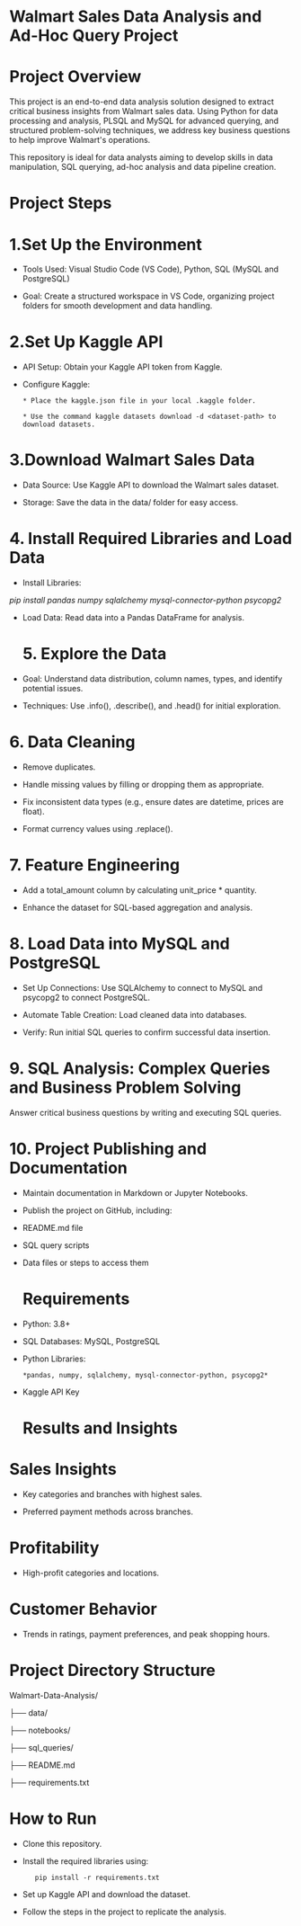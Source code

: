 # Walmart Sales Data Analysis and Ad-Hoc Query Project
# Project Overview

This project is an end-to-end data analysis solution designed to extract critical business insights from Walmart sales data. Using Python for data processing and analysis, PLSQL and MySQL for advanced querying, and structured problem-solving techniques, we address key business questions to help improve Walmart's operations.

This repository is ideal for data analysts aiming to develop skills in data manipulation, SQL querying, ad-hoc analysis and data pipeline creation.

# Project Steps

# 1.Set Up the Environment

* Tools Used: Visual Studio Code (VS Code), Python, SQL (MySQL and PostgreSQL)

* Goal: Create a structured workspace in VS Code, organizing project folders for smooth development and data handling.

# 2.Set Up Kaggle API

* API Setup: Obtain your Kaggle API token from Kaggle.

* Configure Kaggle:

      * Place the kaggle.json file in your local .kaggle folder.

      * Use the command kaggle datasets download -d <dataset-path> to download datasets.

# 3.Download Walmart Sales Data

* Data Source: Use Kaggle API to download the Walmart sales dataset.

* Storage: Save the data in the data/ folder for easy access.

# 4. Install Required Libraries and Load Data

* Install Libraries:

*pip install pandas numpy sqlalchemy mysql-connector-python psycopg2*

* Load Data: Read data into a Pandas DataFrame for analysis.

  # 5. Explore the Data

* Goal: Understand data distribution, column names, types, and identify potential issues.

* Techniques: Use .info(), .describe(), and .head() for initial exploration.

# 6. Data Cleaning

* Remove duplicates.

* Handle missing values by filling or dropping them as appropriate.

* Fix inconsistent data types (e.g., ensure dates are datetime, prices are float).

* Format currency values using .replace().

# 7. Feature Engineering

* Add a total_amount column by calculating unit_price * quantity.

* Enhance the dataset for SQL-based aggregation and analysis.

# 8. Load Data into MySQL and PostgreSQL

* Set Up Connections: Use SQLAlchemy to connect to MySQL and psycopg2 to connect PostgreSQL.

* Automate Table Creation: Load cleaned data into databases.

* Verify: Run initial SQL queries to confirm successful data insertion.

# 9. SQL Analysis: Complex Queries and Business Problem Solving

Answer critical business questions by writing and executing SQL queries.

# 10. Project Publishing and Documentation

* Maintain documentation in Markdown or Jupyter Notebooks.

* Publish the project on GitHub, including:

* README.md file

* SQL query scripts

* Data files or steps to access them

  # Requirements

* Python: 3.8+

* SQL Databases: MySQL, PostgreSQL

* Python Libraries:

      *pandas, numpy, sqlalchemy, mysql-connector-python, psycopg2*

* Kaggle API Key

  # Results and Insights

# Sales Insights

* Key categories and branches with highest sales.

* Preferred payment methods across branches.

# Profitability

* High-profit categories and locations.

# Customer Behavior

* Trends in ratings, payment preferences, and peak shopping hours.

# Project Directory Structure

Walmart-Data-Analysis/

├── data/

├── notebooks/

├── sql_queries/

├── README.md

├── requirements.txt


# How to Run

* Clone this repository.

* Install the required libraries using:

         pip install -r requirements.txt

* Set up Kaggle API and download the dataset.

* Follow the steps in the project to replicate the analysis.  




